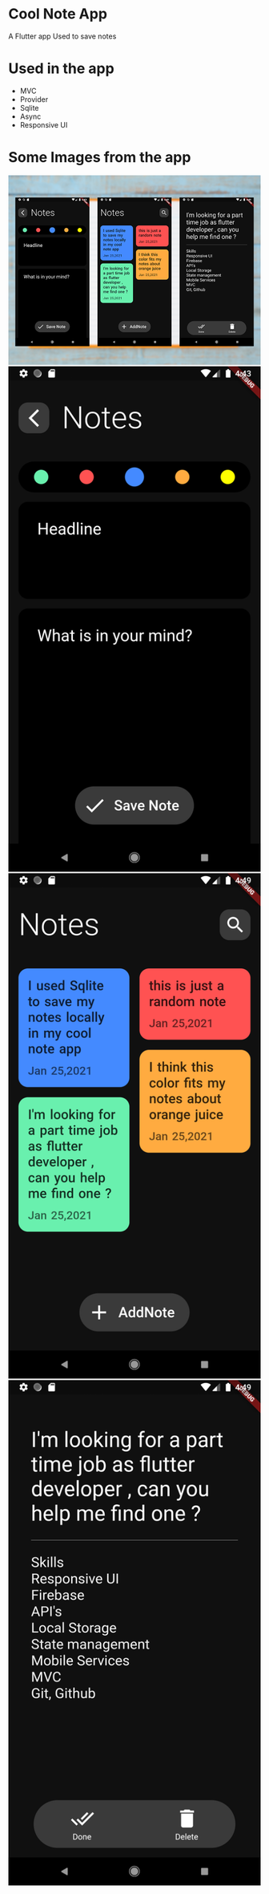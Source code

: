 # Cool Note App

A Flutter app Used to save notes

# Used in the app

- MVC
- Provider
- Sqlite
- Async
- Responsive UI

# Some Images from the app

![ ](https://github.com/Mohamed-Abdelrazeq/Cool-Note/blob/master/Note%20Images/CoolNoteTotal.png)
![ ](https://github.com/Mohamed-Abdelrazeq/Cool-Note/blob/master/Note%20Images/Screenshot_1611542595.png)
![ ](https://github.com/Mohamed-Abdelrazeq/Cool-Note/blob/master/Note%20Images/Screenshot_1611542946.png)
![ ](https://github.com/Mohamed-Abdelrazeq/Cool-Note/blob/master/Note%20Images/Screenshot_1611542953.png)





